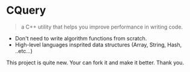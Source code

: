# CQuery
> a C++ utility that helps you improve performance in writing code.  

* Don't need to write algorithm functions from scratch.
* High-level languages insprited data structures (Array, String, Hash, ..etc...)

This project is quite new. Your can fork it and make it better. Thank you.
